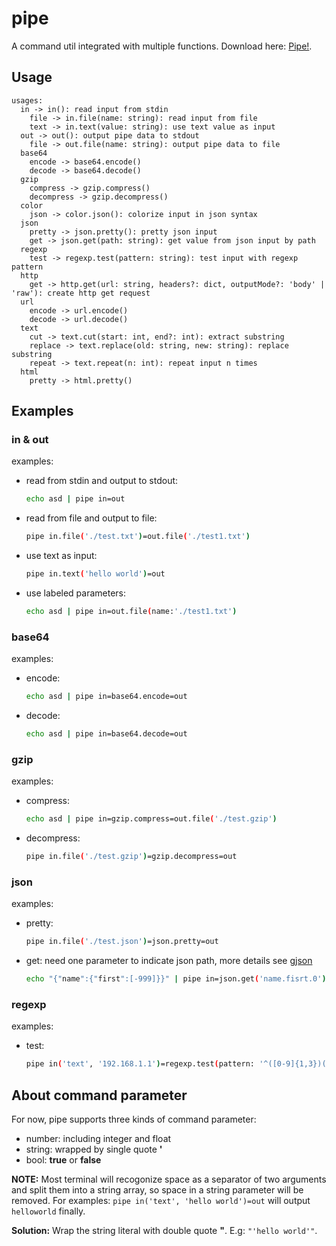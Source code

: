 # pipe

A command util integrated with multiple functions. Download here: [Pipe!](https://github.com/ToolPackage/pipe/releases/tag/v1.0).

## Usage

```
usages:
  in -> in(): read input from stdin
    file -> in.file(name: string): read input from file
    text -> in.text(value: string): use text value as input
  out -> out(): output pipe data to stdout
    file -> out.file(name: string): output pipe data to file
  base64
    encode -> base64.encode()
    decode -> base64.decode()
  gzip
    compress -> gzip.compress()
    decompress -> gzip.decompress()
  color
    json -> color.json(): colorize input in json syntax
  json
    pretty -> json.pretty(): pretty json input
    get -> json.get(path: string): get value from json input by path
  regexp
    test -> regexp.test(pattern: string): test input with regexp pattern
  http
    get -> http.get(url: string, headers?: dict, outputMode?: 'body' | 'raw'): create http get request
  url
    encode -> url.encode()
    decode -> url.decode()
  text
    cut -> text.cut(start: int, end?: int): extract substring
    replace -> text.replace(old: string, new: string): replace substring
    repeat -> text.repeat(n: int): repeat input n times
  html
    pretty -> html.pretty()
```

## Examples

### in & out

examples:
- read from stdin and output to stdout:
  ```sh
  echo asd | pipe in=out
  ```
- read from file and output to file:
  ```sh
  pipe in.file('./test.txt')=out.file('./test1.txt')
  ```
- use text as input:
  ```sh
  pipe in.text('hello world')=out
  ```
- use labeled parameters:
  ```sh
  echo asd | pipe in=out.file(name:'./test1.txt')
  ```

### base64

examples:
- encode:
  ```sh
  echo asd | pipe in=base64.encode=out
  ```
- decode:
  ```sh
  echo asd | pipe in=base64.decode=out
  ```

### gzip

examples:
- compress:
  ```sh
  echo asd | pipe in=gzip.compress=out.file('./test.gzip')
  ```
- decompress:
  ```sh
  pipe in.file('./test.gzip')=gzip.decompress=out
  ```

### json

examples:
- pretty:
  ```sh
  pipe in.file('./test.json')=json.pretty=out
  ```
- get: need one parameter to indicate json path, more details see [gjson](https://github.com/tidwall/gjson)
  ```sh
  echo "{"name":{"first":[-999]}}" | pipe in=json.get('name.fisrt.0')=out
  ```

### regexp

examples:
- test:
  ```sh
  pipe in('text', '192.168.1.1')=regexp.test(pattern: '^([0-9]{1,3})(\.([0-9]{1,3})){3}$')=out
  ```

## About command parameter

For now, pipe supports three kinds of command parameter:
- number: including integer and float
- string: wrapped by single quote <b>'</b>
- bool: <b>true</b> or <b>false</b>

<b>NOTE:</b> Most terminal will recogonize space as a separator of two arguments and split them into a string array, so space in a string parameter will be removed. For examples: ```pipe in('text', 'hello world')=out``` will output ```helloworld``` finally.

<b>Solution:</b> Wrap the string literal with double quote <b>"</b>. E.g: ```"'hello world'"```.